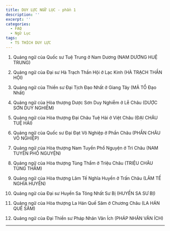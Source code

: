 ```yaml
---
title: DUY LỰC NGỮ LỤC - phần 1
description: ''
excerpt: ''
categories:
  - FAQ
  - Ngữ Lục
tags:
  - TS THÍCH DUY LỰC
---
```


1. Quảng ngữ của Quốc sư Tuệ Trung ở Nam Dương (NAM DƯƠNG HUỆ TRUNG)

2. Quảng ngữ của Đại sư Hà Trạch Thần Hội ở Lạc Kinh (HÀ TRẠCH THẦN HỘI)

3. Quảng ngữ của Thiền sư Đại Tịch Đạo Nhất ở Giang Tây (MÃ TỔ Đạo Nhất)

4. Quảng ngữ của Hòa thượng Dược Sơn Duy Nghiễm ở Lễ Châu (DƯỢC SƠN DUY NGHIỄM)

5. Quảng ngữ của Hòa thượng Đại Châu Tuệ Hải ở Việt Châu (ĐẠI CHÂU TUỆ HẢI)

6. Quảng ngữ của Quốc sư Đại Đạt Vô Nghiệp ở Phần Châu (PHẦN CHÂU VÔ NGHIỆP)

7. Quảng ngữ của Hòa thượng Nam Tuyền Phổ Nguyện ở Trì Châu (NAM TUYỀN PHỔ NGUYỆN)

8. Quảng ngữ của Hòa thượng Tùng Thẩm ở Triệu Châu (TRIỆU CHÂU TÙNG THẨM)

9. Quảng ngữ của Hòa thượng Lâm Tế Nghĩa Huyền ở Trấn Châu (LÂM TẾ NGHĨA HUYỀN)

10. Quảng ngữ của Đại sư Huyền Sa Tông Nhất Sư Bị (HUYỀN SA SƯ BỊ)

11. Quảng ngữ của Hòa thượng La Hán Quế Sâm ở Chương Châu (LA HÁN QUẾ SÂM)

12. Quảng ngữ của Đại Thiền sư Pháp Nhãn Văn Ích (PHÁP NHÃN VĂN ÍCH)

<hr class="blog-rule" />
